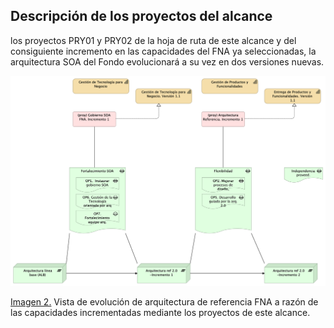 ## Descripción de los proyectos del alcance
los proyectos PRY01 y PRY02 de la hoja de ruta de este alcance y del consiguiente incremento en las capacidades del FNA ya seleccionadas, la arquitectura SOA del Fondo evolucionará a su vez en dos versiones nuevas.

![](images/vistaevolarquitectura.png)

[Imagen 2.]() Vista de evolución de arquitectura de referencia FNA a razón de las capacidades incrementadas mediante los proyectos de este alcance.
